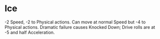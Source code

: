 # Ice 

-2 Speed, -2 to Physical actions. Can move at normal Speed but -4 to Physical actions.
Dramatic failure causes Knocked Down; Drive rolls are at -5 and half Acceleration.